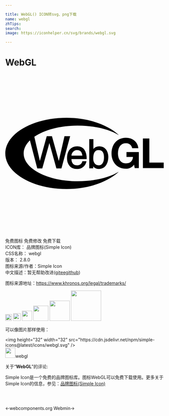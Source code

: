 ```yaml
---

title: WebGL() ICON转svg、png下载
name: webgl
zhTips: 
search: 
image: https://iconhelper.cn/svg/brands/webgl.svg

---
```


# WebGL  <small style="font-size: 60%;font-weight: 100"></small>

<div id="svg" class="svg-wrap">
<svg role="img" viewBox="0 0 24 24" xmlns="http://www.w3.org/2000/svg"><title>WebGL icon</title><path d="M18.928 14.179c-.214.09-.427.135-.643.135-.342 0-.65-.059-.923-.178a1.963 1.963 0 0 1-.69-.491c-.187-.209-.332-.453-.432-.735s-.149-.586-.149-.911c0-.335.05-.643.149-.93.1-.287.242-.536.429-.747a1.96 1.96 0 0 1 .69-.501 2.25 2.25 0 0 1 .923-.183c.23 0 .451.036.664.104.214.069.408.171.581.304s.316.299.427.496a1.7 1.7 0 0 1 .206.676h-.935c-.059-.249-.171-.437-.337-.562a.973.973 0 0 0-.607-.187c-.221 0-.408.043-.562.128s-.28.199-.375.344c-.095.145-.166.308-.209.491s-.066.372-.066.569c0 .187.021.37.066.548.043.178.114.337.209.479.095.142.221.256.375.342s.342.128.562.128c.325 0 .577-.083.754-.247.178-.164.28-.401.311-.714h-.987V11.8h1.872v2.413h-.624l-.1-.505a1.444 1.444 0 0 1-.579.471zm2.896-4.429v3.632H24v.828h-3.155V9.75h.979zM2.785 11.999c0-.709.343-1.376.948-1.962l1.109 4.221h.764l1.075-3.815 1.06 3.815h.766l1.321-4.856h-.86l-.861 3.725-1.039-3.726H6.28l-1.039 3.725-.84-3.632c1.489-1.025 3.868-1.69 6.548-1.69 2.512 0 4.764.529 6.261 1.445-1.632-1.535-4.565-2.612-7.915-2.614C4.161 6.635 0 9.036 0 11.999s4.161 5.367 9.293 5.367c3.338 0 6.261-1.075 7.9-2.6-1.497.911-3.741 1.428-6.244 1.428-4.51-.001-8.164-1.877-8.164-4.195zm9.194-.553a1.184 1.184 0 0 0-.444-.384 1.378 1.378 0 0 0-.622-.135c-.261 0-.496.047-.7.14a1.313 1.313 0 0 0-.489.387c-.244.311-.372.75-.372 1.269 0 .23.033.448.097.643a1.5 1.5 0 0 0 .285.515c.261.304.633.465 1.077.465.233 0 .422-.024.581-.074.138-.043.23-.1.306-.149a1.357 1.357 0 0 0 .444-.489c.09-.166.135-.323.145-.403l.007-.055h-.633l-.002.045c-.017.206-.287.574-.769.574-.688 0-.852-.498-.864-.937h2.306v-.05a3.15 3.15 0 0 0-.085-.766 1.84 1.84 0 0 0-.268-.596zm-1.139.05c.51 0 .783.275.833.84h-1.651c.025-.458.388-.84.818-.84zm4.678.415a1.575 1.575 0 0 0-.268-.515 1.25 1.25 0 0 0-.437-.346 1.36 1.36 0 0 0-.586-.126 1.141 1.141 0 0 0-.531.128 1.1 1.1 0 0 0-.346.28v-1.49h-.631v4.413h.6v-.301a.964.964 0 0 0 .211.206c.171.123.382.185.626.185.263 0 .501-.059.7-.176.178-.104.33-.254.448-.444a1.93 1.93 0 0 0 .235-.584 2.66 2.66 0 0 0 .069-.603 1.986 1.986 0 0 0-.09-.627zm-.567.717c0 .346-.069.636-.202.84a.682.682 0 0 1-.605.325c-.377 0-.819-.263-.819-1.008 0-.356.045-.631.135-.84.13-.301.351-.446.671-.446.342 0 .572.133.7.41.106.227.12.505.12.719z"/></svg>
</div>
<detail full-name='webgl'></detail>

<div class="detail-page">
<p>
<span><span class="badge-success badge">免费图标</span> <span class="badge-success badge">免费修改</span>  <span class="badge-success badge">免费下载</span> </span>
<br/>
<span>
ICON库：
<span class="badge-secondary badge">品牌图标(Simple Icon)</span> 
</span>
<br/>
<span>
CSS名称：
<span class="badge-secondary badge">webgl</span> 
</span>

<br/>
<span>
版本：
<span class="badge-secondary badge">2.8.0</span> 
</span>
<br/>
<span>图标来源/作者：<span class="badge-light badge">Simple Icon</span></span> 
<br/>
<span class="zh-detail">中文描述：暂无<span class="help-link"><span>帮助改进</span>(<a href="https://gitee.com/liuwave/icon-helper/edit/master/json/brands/webgl.json" target="_blank" rel="noopener noreferrer">gitee</a><a href="https://github.com/liuwave/icon-helper/edit/master/json/brands/webgl.json" target="_blank" rel="noopener noreferrer">github</a></span>)</span><br/>
</p>
</div><div class="description description alert alert-light"><p>图标来源地址：<a href="https://www.khronos.org/legal/trademarks/" target="_blank" rel="noopener noreferrer">https://www.khronos.org/legal/trademarks/</a></p></div>
<div class="alert alert-dark">
<img height="21" width="21" src="https://cdn.jsdelivr.net/npm/simple-icons@latest/icons/webgl.svg" />
<img height="24" width="24" src="https://cdn.jsdelivr.net/npm/simple-icons@latest/icons/webgl.svg" />
<img height="32" width="32" src="https://cdn.jsdelivr.net/npm/simple-icons@latest/icons/webgl.svg" />
<img height="48" width="48" src="https://cdn.jsdelivr.net/npm/simple-icons@latest/icons/webgl.svg" />
<img height="64" width="64" src="https://cdn.jsdelivr.net/npm/simple-icons@latest/icons/webgl.svg" />
<img height="96" width="96" src="https://cdn.jsdelivr.net/npm/simple-icons@latest/icons/webgl.svg" />

</div>
<div>
  <p>可以像图片那样使用：    
  </p>
  <div class="alert alert-primary" style="font-size: 14px">
    &lt;img height="32" width="32" src="https://cdn.jsdelivr.net/npm/simple-icons@latest/icons/webgl.svg" /&gt;
    <copy-btn content='<img height="32" width="32" src="https://cdn.jsdelivr.net/npm/simple-icons@latest/icons/webgl.svg" />'></copy-btn>
  </div>
  <div class="alert alert-secondary">
    <img height="32" width="32" src="https://cdn.jsdelivr.net/npm/simple-icons@latest/icons/webgl.svg" />webgl
    <copy-btn content="webgl" btn-title="复制图标名称"></copy-btn>
  </div>
</div>
<div class="icon-detail__container">
<p>关于“<b>WebGL</b>”的评论:</p>
</div>
<Vssue title="关于“WebGL”的评论" />
<div><p>Simple Icon是一个免费的品牌图标库。图标WebGL可以免费下载使用。更多关于  Simple Icon的信息，参见：<a target="_blank" href="https://iconhelper.cn/brands.html">品牌图标(Simple Icon)</a>
</p></div>


<div style="padding:2rem 0 " class="page-nav"><p class="inner"><span class="prev">←<router-link to="/icon/webcomponents-org.html">webcomponents.org</router-link></span> <span class="next"><router-link to="/icon/webmin.html">Webmin</router-link>→</span></p></div>

